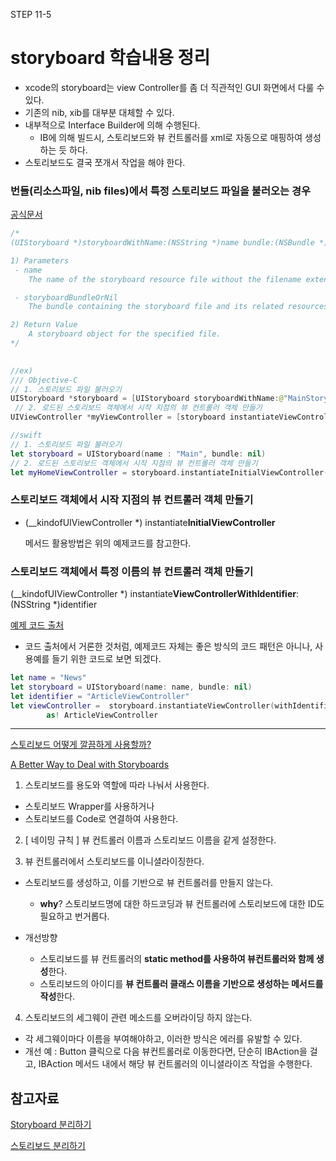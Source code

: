STEP 11-5

# storyboard  학습내용 정리

- xcode의 storyboard는 view Controller를 좀 더 직관적인 GUI 화면에서 다룰 수 있다.
- 기존의 nib, xib를 대부분 대체할 수 있다. 
- 내부적으로 Interface Builder에 의해 수행된다. 
  - IB에 의해 빌드시, 스토리보드와 뷰 컨트롤러를 xml로 자동으로 매핑하여 생성하는 듯 하다.
- 스토리보드도 결국 쪼개서 작업을 해야 한다.



### 번들(리소스파일, nib files)에서 특정 스토리보드 파일을 불러오는 경우

[공식문서](https://developer.apple.com/documentation/uikit/uistoryboard/1616216-storyboardwithname?language=objc)

```swift
/*
(UIStoryboard *)storyboardWithName:(NSString *)name bundle:(NSBundle *)storyboardBundleOrNil

1) Parameters
 - name
	The name of the storyboard resource file without the filename extension. This method raises an exception if this parameter is nil.

 - storyboardBundleOrNil
	The bundle containing the storyboard file and its related resources. If you specify nil, this method looks in the main bundle of the current application.

2) Return Value
	A storyboard object for the specified file. 
*/

  
//ex)
/// Objective-C
// 1. 스토리보드 파일 불러오기
UIStoryboard *storyboard = [UIStoryboard storyboardWithName:@"MainStoryboard" bundle:[NSBundle mainBundle]]; 
 // 2. 로드된 스토리보드 객체에서 시작 지점의 뷰 컨트롤러 객체 만들기
UIViewController *myViewController = [storyboard instantiateViewControllerWithIdentifier:@"introViewController"];

//swift 
// 1. 스토리보드 파일 불러오기
let storyboard = UIStoryboard(name : "Main", bundle: nil)
// 2. 로드된 스토리보드 객체에서 시작 지점의 뷰 컨트롤러 객체 만들기
let myHomeViewController = storyboard.instantiateInitialViewController(withIdentifier: "HomeViewController")

```

### 스토리보드 객체에서 시작 지점의 뷰 컨트롤러 객체 만들기

- (__kindofUIViewController *) instantiate**InitialViewController**

  메서드 활용방법은 위의 예제코드를 참고한다.



### 스토리보드 객체에서 특정 이름의 뷰 컨트롤러 객체 만들기

(__kindofUIViewController *) instantiate**ViewControllerWithIdentifier**:
(NSString *)identifier 

[예제 코드 출처](https://medium.com/swift-programming/uistoryboard-safer-with-enums-protocol-extensions-and-generics-7aad3883b44d)

- 코드 출처에서 거론한 것처럼, 예제코드 자체는 좋은 방식의 코드 패턴은 아니나, 사용예를 들기 위한 코드로 보면 되겠다.

```swift
let name = "News"
let storyboard = UIStoryboard(name: name, bundle: nil)
let identifier = "ArticleViewController"
let viewController =  storyboard.instantiateViewController(withIdentifier: identifier) 
        as! ArticleViewController
```



----



[스토리보드 어떻게 깔끔하게 사용할까?](https://brunch.co.kr/@joonwonlee/5)

[A Better Way to Deal with Storyboards](https://medium.com/@stasost/xcode-a-better-way-to-deal-with-storyboards-8b6a8b504c06)

1) 스토리보드를 용도와 역할에 따라 나눠서 사용한다.

- 스토리보드 Wrapper를 사용하거나
- 스토리보드를 Code로 연결하여 사용한다.

2) [ 네이밍 규칙 ] 뷰 컨트롤러 이름과 스토리보드 이름을 같게 설정한다.

3) 뷰 컨트롤러에서 스토리보드를 이니셜라이징한다.

- 스토리보드를 생성하고, 이를 기반으로 뷰 컨트롤러를 만들지 않는다. 
  - **why**? 스토리보드명에 대한 하드코딩과 뷰 컨트롤러에 스토리보드에 대한 ID도 필요하고 번거롭다.

- 개선방향 
  - 스토리보드를 뷰 컨트롤러의 **static method를 사용하여 뷰컨트롤러와 함께 생성**한다.
  - 스토리보드의 아이디를 **뷰 컨트롤러 클래스 이름을 기반으로 생성하는 메서드를 작성**한다.

4) 스토리보드의 세그웨이 관련 메소드를 오버라이딩 하지 않는다. 

- 각 세그웨이마다 이름을 부여해야하고, 이러한 방식은 에러를 유발할 수 있다.
- 개선 예 : Button 클릭으로 다음 뷰컨트롤러로 이동한다면, 단순히 IBAction을 걸고, IBAction 메서드 내에서 해당 뷰 컨트롤러의 이니셜라이즈 작업을 수행한다.





## 참고자료

[Storyboard 분리하기](https://baked-corn.tistory.com/40)

[스토리보드 분리하기](http://devstory.ibksplatform.com/2017/08/ios.html)

